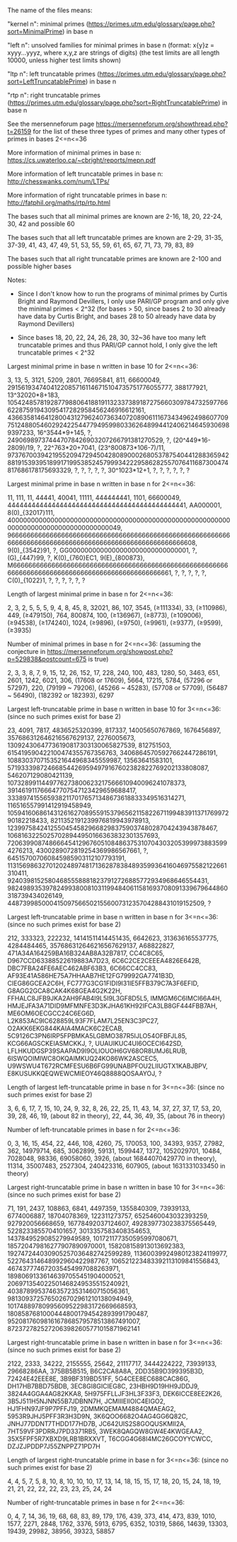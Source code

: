 The name of the files means:

"kernel n": minimal primes (https://primes.utm.edu/glossary/page.php?sort=MinimalPrime) in base n

"left n": unsolved families for minimal primes in base n (format: x{y}z = xyyy...yyyz, where x,y,z are strings of digits) (the test limits are all length 10000, unless higher test limits shown)

"ltp n": left truncatable primes (https://primes.utm.edu/glossary/page.php?sort=LeftTruncatablePrime) in base n

"rtp n": right truncatable primes (https://primes.utm.edu/glossary/page.php?sort=RightTruncatablePrime) in base n

See the mersenneforum page https://mersenneforum.org/showthread.php?t=26159 for the list of these three types of primes and many other types of primes in bases 2<=n<=36

More information of minimal primes in base n: https://cs.uwaterloo.ca/~cbright/reports/mepn.pdf

More information of left truncatable primes in base n: http://chesswanks.com/num/LTPs/

More information of right truncatable primes in base n: http://fatphil.org/maths/rtp/rtp.html

The bases such that all minimal primes are known are 2-16, 18, 20, 22-24, 30, 42 and possible 60

The bases such that all left truncatable primes are known are 2-29, 31-35, 37-39, 41, 43, 47, 49, 51, 53, 55, 59, 61, 65, 67, 71, 73, 79, 83, 89

The bases such that all right truncatable primes are known are 2-100 and possible higher bases

Notes: 

* Since I don't know how to run the programs of minimal primes by Curtis Bright and Raymond Devillers, I only use PARI/GP program and only give the minimal primes < 2^32 (for bases > 50, since bases 2 to 30 already have data by Curtis Bright, and bases 28 to 50 already have data by Raymond Devillers)

* Since bases 18, 20, 22, 24, 26, 28, 30, 32~36 have too many left truncatable primes and thus PARI/GP cannot hold, I only give the left truncatable primes < 2^32

Largest minimal prime in base n written in base 10 for 2<=n<=36:

3, 13, 5, 3121, 5209, 2801, 76695841, 811, 66600049, 29156193474041220857161146715104735751776055777, 388177921, 13^32020\*8+183, 105424857819287798806418819113233738918727566030978473259776662287591943095417282958456246916612161, 436635814641280043127962407363407208906111673434962498607709751248805460292422544779495998033626489944124062146459306989397233, 16^3544\*9+145, ?, 249069897374447078426903207266791381270529, ?, (20^449\*16-2809)/19, ?, 22^763\*20+7041, (23^800873\*106-7)/11, 973767003942195520947294504280890002680537875404412883659428819153939518991719953852457999342229586282557076411687300474817686178175693329, ?, ?, ?, ?, ?, 30^1023\*12+1, ?, ?, ?, ?, ?, ?

Largest minimal prime in base n written in base n for 2<=n<=36:

11, 111, 11, 44441, 40041, 11111, 444444441, 1101, 66600049, 444444444444444444444444444444444444444444441, AA000001, 8(0)\_{32017}111, 40000000000000000000000000000000000000000000000000000000000000000000000000000000000049, 96666666666666666666666666666666666666666666666666666666666666666666666666666666666666666666666666666666608, 9(0)\_{3542}91, ?, GG0000000000000000000000000000001, ?, (G)\_{447}99, ?, K(0)\_{760}EC1, 9(E)\_{800873}, M666666666666666666666666666666666666666666666666666666666666666666666666666666666666666666666666661, ?, ?, ?, ?, ?, C(0)\_{1022}1, ?, ?, ?, ?, ?, ?

Length of largest minimal prime in base n for 2<=n<=36:

2, 3, 2, 5, 5, 5, 9, 4, 8, 45, 8, 32021, 86, 107, 3545, (≥111334), 33, (≥110986), 449, (≥479150), 764, 800874, 100, (≥136967), (≥8773), (≥109006), (≥94538), (≥174240), 1024, (≥9896), (≥9750), (≥9961), (≥9377), (≥9599), (≥3935)

Number of minimal primes in base n for 2<=n<=36: (assuming the conjecture in https://mersenneforum.org/showpost.php?p=529838&postcount=675 is true)

2, 3, 3, 8, 7, 9, 15, 12, 26, 152, 17, 228, 240, 100, 483, 1280, 50, 3463, 651, 2601, 1242, 6021, 306, (17608 or 17609), 5664, 17215, 5784, (57296 or 57297), 220, (79199 ~ 79206), (45266 ~ 45283), (57708 or 57709), (56487 ~ 56490), (182392 or 182393), 6297

Largest left-truncatable prime in base n written in base 10 for 3<=n<=36: (since no such primes exist for base 2)

23, 4091, 7817, 4836525320399, 817337, 14005650767869, 1676456897, 357686312646216567629137, 2276005673, 13092430647736190817303130065827539, 812751503, 615419590422100474355767356763, 34068645705927662447286191, 1088303707153521644968345559987, 13563641583101, 571933398724668544269594979167602382822769202133808087, 546207129080421139, 1073289911449776273800623217566610940096241078373, 391461911766647707547123429659688417, 33389741556593821170176571348673618833349516314271, 116516557991412919458949, 10594160686143126162708955915379656211582267119948391137176997290182218433, 8211352191239976819943978913, 12399758424125504545829668298375903748028704243943878467, 10681632250257028944950166363832301357693, 720639908748666454129676051084863753107043032053999738835994276213, 4300289072819254369986567661, ?, 645157007060845985903112107793191, 1131569863270120248974817136287838489359936416046975582122661310411, 924039815258046855588818237912726885772934968646554431, 982498935397824993800810311994840611581693708091339679644860318739434026149, 448739985000415097566502155600731235704288431019152509, ?

Largest left-truncatable prime in base n written in base n for 3<=n<=36: (since no such primes exist for base 2)

212, 333323, 222232, 14141511414451435, 6642623, 313636165537775, 4284484465, 357686312646216567629137, A68822827, 471A34A164259BA16B324AB8A32B7817, CC4C8C65, D967CCD63388522619883A7D23, 6C6C2CE2CEEEA4826E642B, DBC7FBA24FE6AEC462ABF63B3, 6C66CC4CC83, AF93E41A586HE75A7HHAAB7HE12FG79992GA7741B3D, CIEG86GCEA2C6H, FC777G3CG1FIDI9I31IE5FFB379C7A3F6EFID, G8AGG2GCA8CAK4K68GEA4G2K22H, FFHALC8JFB9JKA2AH9FAB4I9L5I9L3GF8D5L5, IMMGM6C6IMCI66A4H, HMJEJFA3A71DID9MFMNFE3D3KJHA61KH92IFCA3LB8GF444FBB7AH, ME6OM6OECGCC24C6EG6D, L2K853AC9IC628859L93F7FLAM7L25EN3C3PC27, O2AKK6EKG844KAIA4MACK6C2ECAB, 5C9126C3PN6IRP5FPBMKA5LGBMO387R5IJLO54OFBFJL85, KCG66AGSCKEIASMCKKJ, ?, UUAUIKUC4UI6OCECI642SD, LFLHKUDGSP39SAAPAD9I9OLIOUOH6GV68OR8UMJ6LRUB, 6ISWQOIMIWC8OKQAIMKUQ24KO86WK2ASCEC5, U9WSWU4T672RCMFESU6B6FG99UNABPFOU2LIIUGTX1KABJBPV, E8KUSUKKQEQWEWCMIEOY46Q8888QOSAAYOJ, ?

Length of largest left-truncatable prime in base n for 3<=n<=36: (since no such primes exist for base 2)

3, 6, 6, 17, 7, 15, 10, 24, 9, 32, 8, 26, 22, 25, 11, 43, 14, 37, 27, 37, 17, 53, 20, 39, 28, 46, 19, (about 82 in theory), 22, 44, 36, 49, 35, (about 76 in theory)

Number of left-truncatable primes in base n for 2<=n<=36:

0, 3, 16, 15, 454, 22, 446, 108, 4260, 75, 170053, 100, 34393, 9357, 27982, 362, 14979714, 685, 3062899, 59131, 1599447, 1372, 1052029701, 10484, 7028048, 98336, 69058060, 3926, (about 16844070429770 in theory), 11314, 35007483, 2527304, 240423316, 607905, (about 1631331033450 in theory)

Largest right-truncatable prime in base n written in base 10 for 3<=n<=36: (since no such primes exist for base 2)

71, 191, 2437, 108863, 6841, 4497359, 1355840309, 73939133, 6774006887, 18704078369, 122311273757, 6525460043032393259, 927920056668659, 16778492037124607, 4928397730238375565449, 5228233855704101657, 3013357583408354653, 1437849529085279949589, 101721177350595997080671, 185720479816277907890970001, 158208158913013692383, 192747244030905257036482742599289, 11360039924980123824119977, 522764314648992960422987767, 106521223483392113109841556843, 467437774672035454997088263971, 18980691336146397055451904000521, 206971354022501468249535515240921, 403878995374635723531460715056361, 9813093725765026702961210138094949, 10174889780995609522983172669668593, 18085876810004448001794542893991790487, 9520817609816167868579578513867491007, 8723727825272063982605771015871962141

Largest right-truncatable prime in base n written in base n for 3<=n<=36: (since no such primes exist for base 2)

2122, 2333, 34222, 2155555, 25642, 21117717, 3444224222, 73939133, 29668286AA, 375BB5B515, B6C2CA8A8A, 2DD35B9D399395B3D, 72424E42EEE8E, 3B9BF319BD51FF, 5G4CEE8EC688CAC86G, DH17HB7BBD75BDB, 3EC8GI8GICIEG8C, 23HBH9D19HH9JDDJ9, 3824A4GGA4AG82KKA8, 5H975FFLLJF3HL3F33F3, DEK6ICCE8EE2K26, 3B5J511H5NJNN55B7JDBNN7H, JCMIIIEIIOIC4EIGO2, HJ1FHN97JF9P7PFFJ19, 2DMMKQEMAM4884QMAEAG2, 5953R9JHJ5PFF3R3H3D9N, 3K6QOO6682O4AG4GG6Q82C, JNHJ77DDNT7THDD177HD7B, JC642UIS2S8GOQUSKMII2A, 7HT59VF3PDRRJ7PD3371RB5, 3WEK8QAGQW8GW4E4KWGEAA2, 35X5FPF5R7XBXD9LRB1BRXXVT, T6CGG4G68I4MC26GCOYYCWCC, DZJZJPDDP7J55ZNPPZ71PD7H

Length of largest right-truncatable prime in base n for 3<=n<=36: (since no such primes exist for base 2)

4, 4, 5, 7, 5, 8, 10, 8, 10, 10, 10, 17, 13, 14, 18, 15, 15, 17, 18, 20, 15, 24, 18, 19, 21, 21, 22, 22, 22, 23, 23, 25, 24, 24

Number of right-truncatable primes in base n for 2<=n<=36:

0, 4, 7, 14, 36, 19, 68, 68, 83, 89, 179, 176, 439, 373, 414, 473, 839, 1010, 1577, 2271, 2848, 1762, 3376, 5913, 6795, 6352, 10319, 5866, 14639, 13303, 19439, 29982, 38956, 39323, 58857
